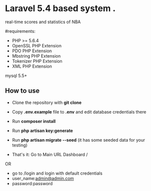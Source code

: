 #  Laravel 5.4 based system .

real-time scores and statistics of NBA


#requirements:

- PHP >= 5.6.4
- OpenSSL PHP Extension
- PDO PHP Extension
- Mbstring PHP Extension
- Tokenizer PHP Extension
- XML PHP Extension

mysql  5.5+


## How to use

- Clone the repository with __git clone__
- Copy __.env.example__ file to __.env__ and edit database credentials there
- Run __composer install__
- Run __php artisan key:generate__
- Run __php artisan migrate --seed__ (it has some seeded data for your testing)


- That's it:
     Go to Main URL  Dashboard /

OR

-  go to /login and login with default credentials
- user_name:admin@admin.com 
- password:password

